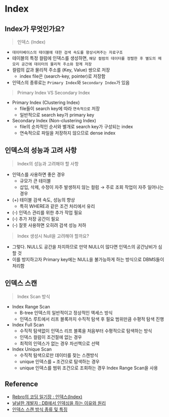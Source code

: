 # Index

## Index가 무엇인가요?

> 인덱스 (Index)

- `데이터베이스의 테이블에 대한 검색 속도를 향상시켜주는 자료구조`
- 테이블의 특정 컬럼에 인덱스를 생성하면, `해당 컬럼의 데이터를 정렬한 후 별도의 메모리 공간에 데이터의 물리적 주소와 함께 저장`
- 컬럼의 값과 물리적 주소를 (Key, Value) 쌍으로 저장
  - index file은 (search-key, pointer)로 저장함
- 인덱스의 종류로는 `Primary Index`와 `Secondary Index`가 있음

> Primary Index VS Secondary Index

- Primary Index (Clustering Index)
  - file들이 search key에 따라 `연속적으로` 저장
  - 일반적으로 search key가 primary key
- Secondary Index (Non-clustering Index)
  - file의 순차적인 순서와 별개로 search key가 구성되는 index
  - 연속적으로 파일을 저장하지 않으므로 dense index

## 인덱스의 성능과 고려 사항

> Index의 성능과 고려해야 할 사항

- 인덱스를 사용하면 좋은 경우
  - 규모가 큰 테이블
  - 삽입, 삭제, 수정이 자주 발생하지 않는 컬럼 $\rightarrow$ 주로 조회 작업이 자주 일어나는 경우
- (+) 테이블 검색 속도, 성능의 향상
  - 특히 WHERE과 같은 조건 처리에서 유리
- (-) 인덱스 관리를 위한 추가 작업 필요
- (-) 추가 저장 공간이 필요
- (-) 잘못 사용하면 오히려 검색 성능 저하

> Index 생성시 Null을 고려해야 할까요?

- 그렇다. NULL도 공간을 차지하므로 만약 NULL이 많다면 인덱스의 공간낭비가 심할 것
- 이를 방지하고자 Primary key에는 NULL을 불가능하게 하는 방식으로 DBMS들이 처리함

## 인덱스 스캔

> Index Scan 방식

- Index Range Scan
  - B-tree 인덱스의 일반적이고 정상적인 액세스 방식
  - 인덱스 루트에서 리프 블록까지 수직적 탐색 후 필요 범위만큼 수평적 탐색 진행
- Index Full Scan
  - 수직적 탐색없이 인덱스 리프 블록을 처음부터 수평적으로 탐색하는 방식
  - 인덱스 컬럼이 조건절에 없는 경우
  - 최적의 인덱스가 없는 경우 차선책으로 선택
- Index Unique Scan
  - 수직적 탐색으로만 데이터를 찾는 스캔방식
  - unique 인덱스를 `=` 조건으로 탐색하는 경우
  - unique 인덱스를 범위 조건으로 조회하는 경우 Index Range Scan을 사용

## Reference

- [Rebro의 코딩 일기장 : 인덱스(Index)](https://rebro.kr/167)
- [널널한 개발자 : DB에서 인덱싱을 하는 이유와 원리](https://www.youtube.com/watch?v=VO9bqmJ0Ns8)
- [인덱스 스캔 방식 종류 및 특징](https://m.blog.naver.com/PostView.naver?isHttpsRedirect=true&blogId=gglee0127&logNo=221336088285)